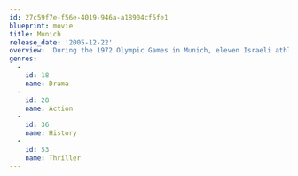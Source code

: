 ```yaml
---
id: 27c59f7e-f56e-4019-946a-a18904cf5fe1
blueprint: movie
title: Munich
release_date: '2005-12-22'
overview: 'During the 1972 Olympic Games in Munich, eleven Israeli athletes are taken hostage and murdered by a Palestinian terrorist group known as Black September. In retaliation, the Israeli government recruits a group of Mossad agents to track down and execute those responsible for the attack.'
genres:
  -
    id: 18
    name: Drama
  -
    id: 28
    name: Action
  -
    id: 36
    name: History
  -
    id: 53
    name: Thriller
---
```

